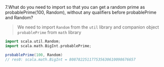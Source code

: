 7.What do you need to import so that you can get a random prime as probablePrime(100, Random), without any qualifiers before probablePrime and Random?

> We need to import `Random` from the `util` library and companion object `probablePrime` from `math` library

```scala
import scala.util.Random;
import scala.math.BigInt.probablePrime;

probablePrime(100, Random)
// res0: scala.math.BigInt = 808782251177535630610098676657
```
